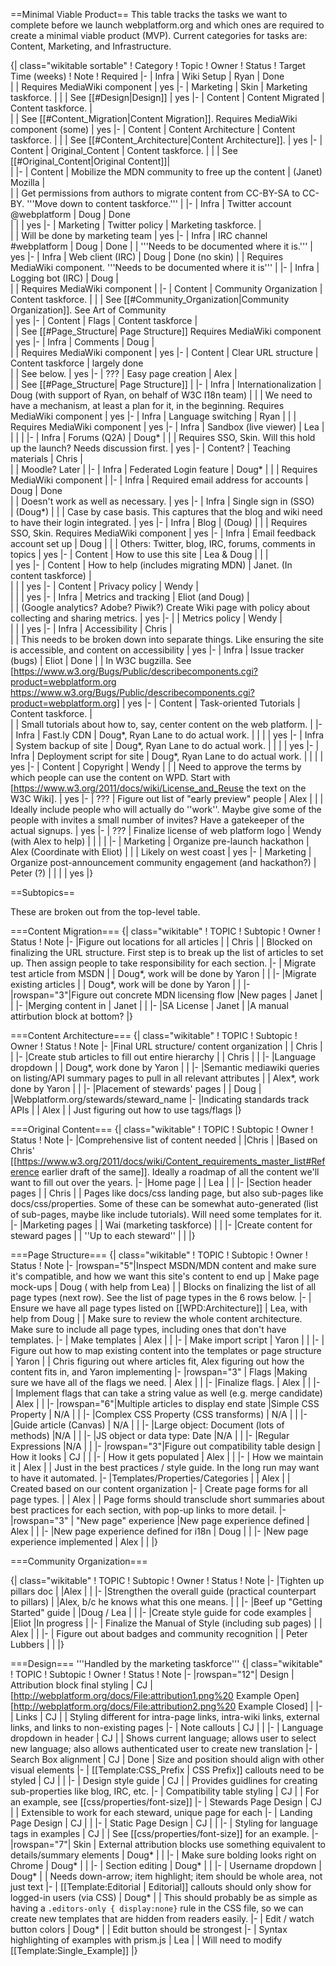 ==Minimal Viable Product==
This table tracks the tasks we want to complete before we launch webplatform.org and which ones are required to create a minimal viable product (MVP).  Current categories for tasks are: Content, Marketing, and Infrastructure.

{| class="wikitable sortable"
! Category
! Topic
! Owner
! Status
! Target Time (weeks)
! Note
! Required 
|-
| Infra
| Wiki Setup
| Ryan
| Done                                         
| 
| Requires MediaWiki component
| yes
|-
| Marketing
| Skin
| Marketing taskforce. 
| 
| 
| See [[#Design|Design]]
| yes
|-
| Content
| Content Migrated
| Content taskforce. 
| 	
| 
| See [[#Content_Migration|Content Migration]]. Requires MediaWiki component (some) 
| yes
|-
| Content
| Content Architecture
| Content taskforce. 
|
|
| See [[#Content_Architecture|Content Architecture]].
| yes
|-
| Content
| Original_Content
| Content taskforce. 
| 
|
| See [[#Original_Content|Original Content]]| 	 
|
|-
| Content
| Mobilize the MDN community to free up the content
| (Janet) Mozilla
| 	
| 
| Get permissions from authors to migrate content from CC-BY-SA to CC-BY. '''Move down to content taskforce.'''
|
|-
| Infra
| Twitter account @webplatform
| Doug
| Done	
| 
| 
| yes
|-
| Marketing
| Twitter policy 
| Marketing taskforce.
| 	
| 
| Will be done by marketing team
| yes
|-
| Infra
| IRC channel #webplatform
| Doug
| Done
| 
| '''Needs to be documented where it is.'''
| yes
|-
| Infra
| Web client (IRC)
| Doug 
| Done (no skin)
| 
| Requires MediaWiki component. '''Needs to be documented where it is'''
| 
|-
| Infra
| Logging bot (IRC)
| Doug
| 	
| 
| Requires MediaWiki component
| 
|-
| Content
| Community Organization
| Content taskforce. 
| 
| 
| See [[#Community_Organization|Community Organization]]. See Art of Community	
| yes
|-
| Content
| Flags
| Content taskforce
| 	
| 
| See [[#Page_Structure| Page Structure]] Requires MediaWiki component
| yes
|-
| Infra
| Comments
| Doug
| 	
| 
| Requires MediaWiki component
| yes
|-
| Content
| Clear URL structure
| Content taskforce
| largely done	
| 
| See below.
| yes
|-
| ???
| Easy page creation
| Alex
| 	
| 
| See [[#Page_Structure| Page Structure]]
| 
|-
| Infra
| Internationalization
| Doug (with support of Ryan, on behalf of W3C I18n team)
| 
| 
| We need to have a mechanism, at least a plan for it, in the beginning. Requires MediaWiki component
| yes
|-
| Infra
| Language switching
| Ryan
| 
| 
| Requires MediaWiki component
| yes
|-
| Infra
| Sandbox (live viewer)
| Lea
| 	
| 
| 
| 
|-
| Infra
| Forums (Q2A)
| Doug*
| 
| 
| Requires SSO, Skin. Will this hold up the launch?  Needs discussion first.
| yes
|-
| Content?
| Teaching materials
| Chris
| 	
| 
| Moodle? Later
| 
|-
| Infra
| Federated Login feature
| Doug*
| 
| 
| Requires MediaWiki component
| 
|-
| Infra
| Required email address for accounts
| Doug
| Done	
| 
| Doesn't work as well as necessary.
| yes
|-
| Infra
| Single sign in (SSO)	
| (Doug*)
| 
| 
| Case by case basis. This captures that the blog and wiki need to have their login integrated.
| yes
|-
| Infra
| Blog
| (Doug)
| 
| 
| Requires SSO, Skin. Requires MediaWiki component
| yes
|-
| Infra
| Email feedback account set up
| Doug
|
| 
| Others: Twitter, blog, IRC, forums, comments in topics
| yes
|-
| Content
| How to use this site
| Lea & Doug
| 
| 
| 	
| yes
|-
| Content
| How to help (includes migrating MDN)
| Janet. (In content taskforce)
| 	
| 
| 
| yes
|-
| Content
| Privacy policy
| Wendy
| 	
| 
| 
| yes
|-
| Infra
| Metrics and tracking 
| Eliot (and Doug)
| 	
| 
| (Google analytics? Adobe? Piwik?) Create Wiki page with policy about collecting and sharing metrics.
| yes
|-
| 
| Metrics policy
| Wendy
| 	
| 
| 
| yes
|-
| Infra
| Accessibility
| Chris
| 	
| 
| This needs to be broken down into separate things. Like ensuring the site is accessible, and content on accessibility
| yes
|-
| Infra
| Issue tracker (bugs)
| Eliot
| Done
| 
| In W3C bugzilla. See [https://www.w3.org/Bugs/Public/describecomponents.cgi?product=webplatform.org https://www.w3.org/Bugs/Public/describecomponents.cgi?product=webplatform.org]
| yes
|-
| Content
| Task-oriented Tutorials
| Content taskforce.
| 	
| 
| Small tutorials about how to, say, center content on the web platform.
| 
|-
| Infra
| Fast.ly CDN
| Doug*, Ryan Lane to do actual work.
| 
| 
| 
| yes
|-
| Infra
| System backup of site
| Doug*, Ryan Lane to do actual work.
| 
| 
| 
| yes
|-
| Infra
| Deployment script for site
| Doug*, Ryan Lane to do actual work.
| 
| 
| 
| yes
|-
| Content
| Copyright
| Wendy
| 
| 
| Need to approve the terms by which people can use the content on WPD. Start with [https://www.w3.org/2011/docs/wiki/License_and_Reuse the text on the W3C Wiki].
| yes
|-
| ???
| Figure out list of "early preview" people
| Alex
|
|
| Ideally include people who will actually do ''work''. Maybe give some of the people with invites a small number of invites? Have a gatekeeper of the actual signups.
| yes
|-
| ???
| Finalize license of web platform logo
| Wendy (with Alex to help)
|
|
| 
|
|-
| Marketing
| Organize pre-launch hackathon
| Alex (Coordinate with Eliot)
|
|
| Likely on west coast
|  yes
|-
| Marketing
| Organize post-announcement community engagement (and hackathon?)
| Peter (?)
|
|
| 
|  yes
|}

==Subtopics==

These are broken out from the top-level table.




===Content Migration===
{| class="wikitable"
! TOPIC
! Subtopic
! Owner
! Status
! Note
|-
|Figure out locations for all articles
|
| Chris
|
| Blocked on finalizing the URL structure. First step is to break up the list of articles to set up. Then assign people to take responsibility for each section.
|-
| Migrate test article from MSDN
|
| Doug*, work will be done by Yaron 
|
| 
|-
|Migrate existing articles
|
| Doug*, work will be done by Yaron
|
|
|-
|rowspan="3"|Figure out concrete MDN licensing flow
|New pages
| Janet
|
|
|-
|Merging content in
| Janet
|
|
|-
|SA License
| Janet
|
|A manual attirbution block at bottom?
|}

===Content Architecture===
{| class="wikitable"
! TOPIC
! Subtopic
! Owner
! Status
! Note
|-
|Final URL structure/ content organization
|
| Chris
|
|
|-
|Create stub articles to fill out entire hierarchy
|
| Chris
|
|
|-
|Language dropdown
|
| Doug*, work done by Yaron
|
|
|-
|Semantic mediawiki queries on listing/API summary pages to pull in all relevant attributes
|
| Alex*, work done by Yaron
|
|
|-
|Placement of stewards' pages
|
| Doug
|
|Webplatform.org/stewards/steward_name
|-
|Indicating standards track APIs
|
| Alex
|
| Just figuring out how to use tags/flags
|}

===Original Content===
{| class="wikitable"
! TOPIC
! Subtopic
! Owner
! Status
! Note
|-
|Comprehensive list of content needed
|
|Chris
|
|Based on Chris' [[https://www.w3.org/2011/docs/wiki/Content_requirements_master_list#Reference earlier draft of the same]]. Ideally a roadmap of all the content we'll want to fill out over the years.
|-
|Home page
|
| Lea
|
|
|-
|Section header pages
|
| Chris
|
| Pages like docs/css landing page, but also sub-pages like docs/css/properties. Some of these can be somewhat auto-generated (list of sub-pages, maybe like include tutorials). Will need some templates for it.
|-
|Marketing pages
|
| Wai (marketing taskforce)
|
|
|-
|Create content for steward pages
|
| ''Up to each steward''
|
|
|}

===Page Structure===
{| class="wikitable"
! TOPIC
! Subtopic
! Owner
! Status
! Note
|-
|rowspan="5"|Inspect MSDN/MDN content and make sure it's compatible, and how we want this site's content to end up
| Make page mock-ups
| Doug ( with help from Lea)
| 
| Blocks on finalizing the list of all page types (next row). See the list of page types in the 6 rows below.
|- 
| Ensure we have all page types listed on [[WPD:Architecture]]
| Lea, with help from Doug
| 
| Make sure to review the whole content architecture. Make sure to include all page types, including ones that don't have templates.
|-
| Make templates
| Alex
|
| 
|-
| Make import script
| Yaron
|
| 
|-
| Figure out how to map existing content into the templates or page structure
| Yaron
|
| Chris figuring out where articles fit, Alex figuring out how the content fits in, and Yaron implementing
|-
|rowspan="3" | Flags 
|Making sure we have all of the flags we need.
| Alex
|
|
|-
|Finalize flags.
| Alex
|
|
|-
| Implement flags that can take a string value as well (e.g. merge candidate)
| Alex
|
|
|-
|rowspan="6"|Multiple articles to display end state
|Simple CSS Property
| N/A
|
|
|-
|Complex CSS Property (CSS transforms)
| N/A
|
|
|-
|Guide article (Canvas)
| N/A
|
|
|-
|Large object: Document (lots of methods)
|N/A
|
|
|-
|JS object or data type: Date
|N/A
|
|
|-
|Regular Expressions
|N/A
|
|
|-
|rowspan="3"|Figure out compatibility table design
| How it looks
| CJ 
|
| 
|-
| How it gets populated
| Alex
|
| 
|-
| How we maintain it
| Alex
|
| Just in the best practices / style guide. In the long run may want to have it automated.
|-
|Templates/Properties/Categories 
|
| Alex
|
| Created based on our content organization
|-
| Create page forms for all page types.
|
| Alex
|
| Page forms should transclude short summaries about best practices for each section, with pop-up links to more detail.
|-
|rowspan="3" | "New page" experience 
|New page experience defined
| Alex
|
| 
|-
|New page experience defined for i18n
|  Doug
|
| 
|-
|New page experience implemented
| Alex
|
| 
|}

===Community Organization===

{| class="wikitable"
! TOPIC
! Subtopic
! Owner
! Status
! Note
|-
|Tighten up pillars doc
|
|Alex
|
|
|-
|Strengthen the overall guide (practical counterpart to pillars)
|
|Alex, b/c he knows what this one means.
|
|
|-
|Beef up "Getting Started" guide
|
|Doug / Lea
|
|
|-
|Create style guide for code examples
|
|Eliot
|In progress
|
|-
| Finalize the Manual of Style (including sub pages)
|
| Alex
|
|
|-
| Figure out about badges and community recognition
|
| Peter Lubbers
|
|
|}

===Design===
'''Handled by the marketing taskforce'''
{| class="wikitable"
! TOPIC
! Subtopic
! Owner
! Status
! Note
|-
|rowspan="12"| Design
| Attribution block final styling
| CJ
| [http://webplatform.org/docs/File:attribution1.png%20 Example Open][http://webplatform.org/docs/File:attribution2.png%20 Example Closed]
| 
|-
| Links
| CJ
| 
| Styling different for intra-page links, intra-wiki links, external links, and links to non-existing pages
|-
| Note callouts
| CJ
| 
| 
|-
| Language dropdown in header
| CJ
| 
| Shows current language; allows user to select new language; also allows authenticated user to create new translation
|-
| Search Box alignment
| CJ
| Done
| Size and position should align with other visual elements 
|-
| [[Template:CSS_Prefix | CSS Prefix]] callouts need to be styled
| CJ
|
|
|-
| Design style guide
| CJ
|
| Provides guidlines for creating sub-properties like blog, IRC, etc.
|-
| Compatibility table styling
| CJ
|
| For an example, see [[css/properties/font-size]]
|-
| Stewards Page Design
| CJ
| 
| Extensible to work for each steward, unique page for each
|-
| Landing Page Design
| CJ
| 
| 
|-
| Static Page Design
| CJ
| 
|
|-
| Styling for language tags in examples
| CJ
| 
| See [[css/properties/font-size]] for an example.
|-
|rowspan="7"| Skin
| External attribution blocks use something equivalent to details/summary elements
| Doug*
| 
| 
|-
| Make sure bolding looks right on Chrome
| Doug*
| 
| 
|-
| Section editing
| Doug*
| 
| 
|-
| Username dropdown
| Doug*
| 
| Needs down-arrow; item highlight; item should be whole area, not just text
|-
| [[Template:Editorial | Editorial]] callouts should only show for logged-in users (via CSS)
| Doug*
| 
| This should probably be as simple as having a <code>.editors-only { display:none}</code> rule in the CSS file, so we can create new templates that are hidden from readers easily.
|-
| Edit / watch button colors
| Doug*
| 
| Edit button should be strongest
|-
| Syntax highlighting of examples with prism.js
| Lea
| 
| Will need to modify [[Template:Single_Example]]
|}